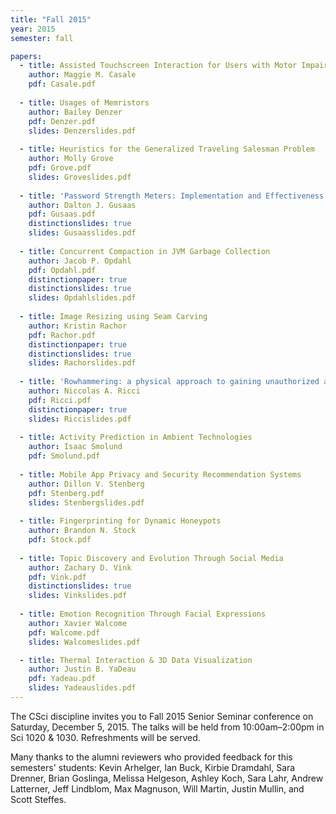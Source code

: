```yaml
---
title: "Fall 2015"
year: 2015
semester: fall

papers:
  - title: Assisted Touchscreen Interaction for Users with Motor Impairments
    author: Maggie M. Casale
    pdf: Casale.pdf
 
  - title: Usages of Memristors
    author: Bailey Denzer
    pdf: Denzer.pdf
    slides: Denzerslides.pdf
 
  - title: Heuristics for the Generalized Traveling Salesman Problem
    author: Molly Grove
    pdf: Grove.pdf
    slides: Groveslides.pdf
 
  - title: 'Password Strength Meters: Implementation and Effectiveness'
    author: Dalton J. Gusaas
    pdf: Gusaas.pdf
    distinctionslides: true
    slides: Gusaasslides.pdf
  
  - title: Concurrent Compaction in JVM Garbage Collection
    author: Jacob P. Opdahl
    pdf: Opdahl.pdf
    distinctionpaper: true
    distinctionslides: true
    slides: Opdahlslides.pdf
 
  - title: Image Resizing using Seam Carving
    author: Kristin Rachor
    pdf: Rachor.pdf
    distinctionpaper: true
    distinctionslides: true
    slides: Rachorslides.pdf
 
  - title: 'Rowhammering: a physical approach to gaining unauthorized access'
    author: Niccolas A. Ricci
    pdf: Ricci.pdf
    distinctionpaper: true
    slides: Riccislides.pdf
 
  - title: Activity Prediction in Ambient Technologies
    author: Isaac Smolund
    pdf: Smolund.pdf
 
  - title: Mobile App Privacy and Security Recommendation Systems
    author: Dillon V. Stenberg
    pdf: Stenberg.pdf
    slides: Stenbergslides.pdf
 
  - title: Fingerprinting for Dynamic Honeypots
    author: Brandon N. Stock
    pdf: Stock.pdf
  
  - title: Topic Discovery and Evolution Through Social Media
    author: Zachary D. Vink
    pdf: Vink.pdf
    distinctionslides: true
    slides: Vinkslides.pdf
 
  - title: Emotion Recognition Through Facial Expressions
    author: Xavier Walcome
    pdf: Walcome.pdf
    slides: Walcomeslides.pdf

  - title: Thermal Interaction & 3D Data Visualization
    author: Justin B. YaDeau
    pdf: Yadeau.pdf
    slides: Yadeauslides.pdf
---
```


The CSci discipline invites you to Fall 2015 Senior Seminar conference on Saturday, December 5, 2015. The talks will be held from 10:00am–2:00pm in Sci 1020 & 1030. Refreshments will be served.

Many thanks to the alumni reviewers who provided feedback for this semesters' students: Kevin Arhelger, Ian Buck, Kirbie Dramdahl, Sara Drenner, Brian Goslinga, Melissa Helgeson, Ashley Koch, Sara Lahr, Andrew Latterner, Jeff Lindblom, Max Magnuson, Will Martin, Justin Mullin, and Scott Steffes.
